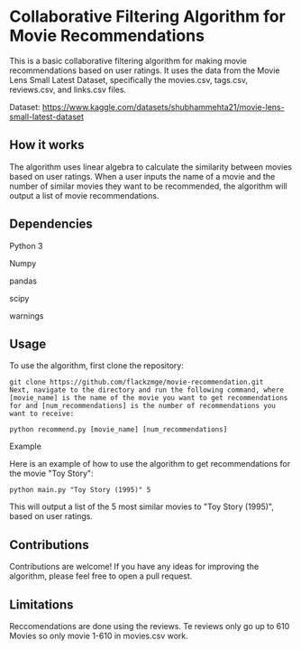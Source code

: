# Collaborative Filtering Algorithm for Movie Recommendations

This is a basic collaborative filtering algorithm for making movie recommendations based on user ratings. It uses the data from the Movie Lens Small Latest Dataset, specifically the movies.csv, tags.csv, reviews.csv, and links.csv files.

Dataset: https://www.kaggle.com/datasets/shubhammehta21/movie-lens-small-latest-dataset

## How it works

The algorithm uses linear algebra to calculate the similarity between movies based on user ratings. When a user inputs the name of a movie and the number of similar movies they want to be recommended, the algorithm will output a list of movie recommendations.

## Dependencies

Python 3

Numpy

pandas

scipy

warnings


## Usage

To use the algorithm, first clone the repository:

```
git clone https://github.com/flackzmge/movie-recommendation.git
Next, navigate to the directory and run the following command, where [movie_name] is the name of the movie you want to get recommendations for and [num_recommendations] is the number of recommendations you want to receive:
``` 

```
python recommend.py [movie_name] [num_recommendations]
```
Example

Here is an example of how to use the algorithm to get recommendations for the movie "Toy Story":

```
python main.py "Toy Story (1995)" 5
```
This will output a list of the 5 most similar movies to "Toy Story (1995)", based on user ratings.

## Contributions

Contributions are welcome! If you have any ideas for improving the algorithm, please feel free to open a pull request.

## Limitations 

Reccomendations are done using the reviews. Te reviews only go up to 610 Movies so only movie 1-610 in movies.csv work. 

